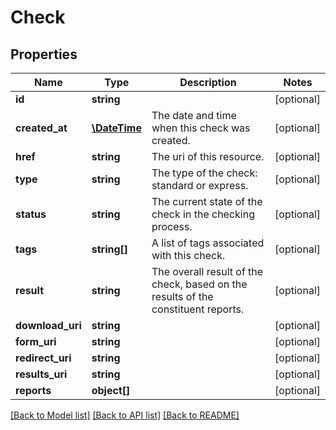 # Check

## Properties
Name | Type | Description | Notes
------------ | ------------- | ------------- | -------------
**id** | **string** |  | [optional] 
**created_at** | [**\DateTime**](\DateTime.md) | The date and time when this check was created. | [optional] 
**href** | **string** | The uri of this resource. | [optional] 
**type** | **string** | The type of the check: standard or express. | [optional] 
**status** | **string** | The current state of the check in the checking process. | [optional] 
**tags** | **string[]** | A list of tags associated with this check. | [optional] 
**result** | **string** | The overall result of the check, based on the results of the constituent reports. | [optional] 
**download_uri** | **string** |  | [optional] 
**form_uri** | **string** |  | [optional] 
**redirect_uri** | **string** |  | [optional] 
**results_uri** | **string** |  | [optional] 
**reports** | **object[]** |  | [optional] 

[[Back to Model list]](../README.md#documentation-for-models) [[Back to API list]](../README.md#documentation-for-api-endpoints) [[Back to README]](../README.md)


